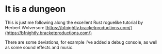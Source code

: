 It is a dungeon
===============

This is just me following along the excellent Rust roguelike tutorial by
Herbert Wolverson:
[https://bfnightly.bracketproductions.com/](https://bfnightly.bracketproductions.com/)

There are some deviations, for example I've added a debug console, as well as some sound effects and music.